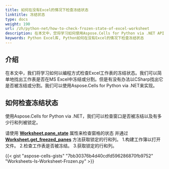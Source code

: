 ```yaml
---
title: 如何在没有Excel的情况下检查冻结状态
linktitle: 冻结状态
type: docs
weight: 190
url: /zh/python-net/how-to-check-frozen-state-of-excel-worksheet
description: 在本文中，您将学习如何使用Aspose.Cells for Python via .NET API以编程方式检查Excel工作表的冻结状态。
keywords: Python Excel库, Python如何在没有Excel的情况下检查冻结状态
---
```


## **介绍**

在本文中，我们将学习如何以编程方式检查Excel工作表的冻结状态。我们可以简单地找出工作表是否在MS Excel中冻结或分割。但是有没有办法以CSharp找出它是否被冻结或分割。我们可以使用Aspose.Cells for Python via .NET来实现。

## **如何检查冻结状态**
使用Aspose.Cells for Python via .NET，我们可以检查窗口是否被冻结以及有多少行和列被锁定。

请使用 [**Worksheet.pane_state**](https://reference.aspose.com/cells/python-net/aspose.cells/worksheet/pane_state/) 属性来检查窗格的状态 
并通过 [**Worksheet.get_freezed_panes**](https://reference.aspose.com/cells/python-net/aspose.cells/worksheet/get_freezed_panes/#any-any-any-any) 方法获取锁定的行和列。
1.构建工作簿以打开文件。
2.检查工作表是否被冻结。
3.获取锁定的行和列。

{{< gist "aspose-cells-gists" "7bb30376b4d40cdfd596286870fb9752" "Worksheets-Is-Worksheet-Frozen.py" >}}
